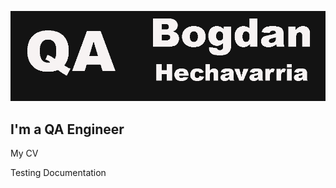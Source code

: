 ![Header](https://github.com/HechavarriaBogdan/HechavarriaBogdan/blob/main/assets/QAimage.png)

## I'm a QA Engineer 
My CV

Testing Documentation



